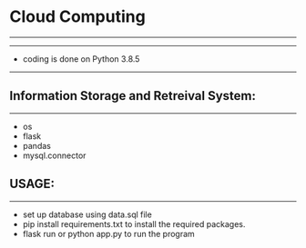# Cloud Computing
***
***
* coding is done on Python 3.8.5
***

## Information Storage and Retreival System:
***
* os
* flask
* pandas 
* mysql.connector

## USAGE:
***
* set up database using data.sql file
* pip install requirements.txt to install the required packages.
* flask run or python app.py to run the program


```python

```
